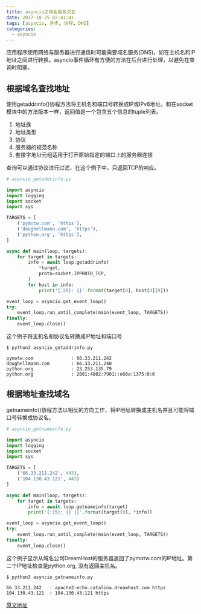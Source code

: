 ```yaml
---
title: asyncio之域名服务交互
date: 2017-10-25 02:41:41
tags: [asyncio, 异步, 协程, DNS]
categories:
  - asyncio
---
```


应用程序使用网络与服务器进行通信时可能需要域名服务(DNS)，如在主机名和IP地址之间进行转换。asyncio事件循环有方便的方法在后台进行处理，以避免在查询时阻塞。

## 根据域名查找地址

使用getaddrinfo()协程方法将主机名和端口号转换成IP或IPv6地址。和在socket模块中的方法版本一样，返回值是一个包含五个信息的tuple列表。

1. 地址族
2. 地址类型
3. 协议
4. 服务器的规范名称
5. 套接字地址元组适用于打开原始指定的端口上的服务器连接

查询可以通过协议进行过滤，在这个例子中，只返回TCP的响应。

```python
# asyncio_getaddrinfo.py

import asyncio
import logging
import socket
import sys

TARGETS = [
    ('pymotw.com', 'https'),
    ('doughellmann.com', 'https'),
    ('python.org', 'https'),
]

async def main(loop, targets):
    for target in targets:
        info = await loop.getaddrinfo(
            *target,
            proto=socket.IPPROTO_TCP,
        )
        for host in info:
            print('{:20}: {}'.format(target[0], host[4][0]))

event_loop = asyncio.get_event_loop()
try:
    event_loop.run_until_complete(main(event_loop, TARGETS))
finally:
    event_loop.close()
```
这个例子将主机名和协议名转换成IP地址和端口号

```
$ python3 asyncio_getaddrinfo.py

pymotw.com              : 66.33.211.242
doughellmann.com        : 66.33.211.240
python.org              : 23.253.135.79
python.org              : 2001:4802:7901::e60a:1375:0:6
```

## 根据地址查找域名

getnameinfo()协程方法以相反的方向工作，将IP地址转换成主机名并且可能将端口号转换成协议名。

```python
# asyncio_getnameinfo.py

import asyncio
import logging
import socket
import sys

TARGETS = [
    ('66.33.211.242', 443),
    ('104.130.43.121', 443)
]

async def main(loop, targets):
    for target in targets:
        info = await loop.getnameinfo(target)
        print('{:15}: {} {}'.format(target[0], *info))

event_loop = asyncio.get_event_loop()
try:
    event_loop.run_until_complete(main(event_loop, TARGETS))
finally:
    event_loop.close()
```

这个例子显示从域名公司DreamHost的服务器返回了pymotw.com的IP地址。第二个IP地址检查是python.org, 没有返回主机名。

```
$ python3 asyncio_getnameinfo.py

66.33.211.242   : apache2-echo.catalina.dreamhost.com https
104.130.43.121  : 104.130.43.121 https
```

[原文地址](https://pymotw.com/3/asyncio/dns.html)
